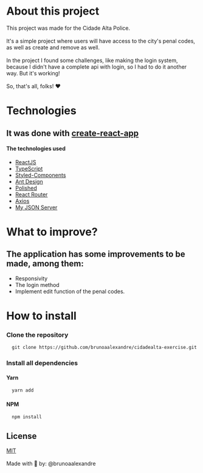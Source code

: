 # About this project

This project was made for the Cidade Alta Police. <br /><br />
It's a simple project where users will have access to the city's penal codes, as well as create and remove as well. <br/><br />
In the project I found some challenges, like making the login system, because I didn't have a complete api with login, so I had to do it another way. But it's working!<br /> <br />
So, that's all, folks! ❤️

# Technologies
## It was done with <a href="https://create-react-app.dev/">**create-react-app**</a>
#### The technologies used
  - <a href="https://pt-br.reactjs.org/">ReactJS</a>
  - <a href="https://www.typescriptlang.org">TypeScript</a>
  - <a href="https://github.com/styled-components/styled-components">Styled-Components</a>
  - <a href="https://ant.design/docs/react/introduce">Ant Design</a>
  - <a href="https://polished.js.org/">Polished</a>
  - <a href="https://github.com/remix-run/react-router/blob/main/packages/react-router-dom">React Router</a>
  - <a href="https://github.com/axios/axios">Axios</a>
  - <a href="https://my-json-server.typicode.com/">My JSON Server</a>

# What to improve?
## The application has some improvements to be made, among them:
  - Responsivity
  - The login method
  - Implement edit function of the penal codes.

# How to install

### Clone the repository
```html
  git clone https://github.com/brunoaalexandre/cidadealta-exercise.git
```

### Install all dependencies
#### Yarn
```html
  yarn add
```

#### NPM
```html
  npm install
```
## License
[MIT](https://choosealicense.com/licenses/mit/)
<br />
<br />
Made with 💖 by: @brunoaalexandre

